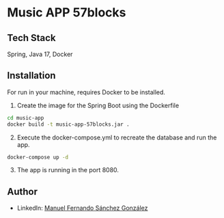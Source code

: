 # Music APP 57blocks

## Tech Stack

Spring, Java 17, Docker

## Installation

For run in your machine, requires Docker to be installed.

1. Create the image for the Spring Boot using the Dockerfile
```bash
cd music-app
docker build -t music-app-57blocks.jar .
```

2. Execute the docker-compose.yml to recreate the database and run the app.
```bash
docker-compose up -d
```

3. The app is running in the port 8080.


## Author

- LinkedIn: [Manuel Fernando Sánchez González](https://www.linkedin.com/in/mfsanchezg/)